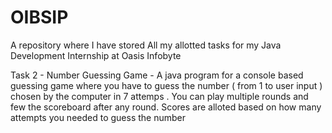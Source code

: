 # OIBSIP
A repository where I have stored All my allotted tasks for my Java Development Internship at Oasis Infobyte

Task 2 - Number Guessing Game - A java program for a console based guessing game where you have to guess the number ( from 1 to user input ) chosen by the computer in 7 attemps . You can play multiple rounds and few the scoreboard after any round. Scores are alloted based on how many attempts you needed to guess the number
